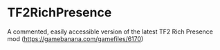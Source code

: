 # TF2RichPresence
A commented, easily accessible version of the latest TF2 Rich Presence mod (https://gamebanana.com/gamefiles/6170)

